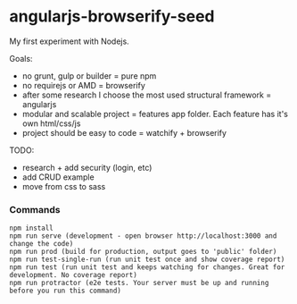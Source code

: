 # angularjs-browserify-seed
My first experiment with Nodejs.

Goals:
- no grunt, gulp or builder = pure npm
- no requirejs or AMD = browserify
- after some research I choose the most used structural framework = angularjs
- modular and scalable project = features app folder. Each feature has it's own html/css/js
- project should be easy to code = watchify + browserify
 
TODO:
- research + add security (login, etc)
- add CRUD example
- move from css to sass
 
### Commands

```
npm install
npm run serve (development - open browser http://localhost:3000 and change the code)
npm run prod (build for production, output goes to 'public' folder)
npm run test-single-run (run unit test once and show coverage report)
npm run test (run unit test and keeps watching for changes. Great for development. No coverage report)
npm run protractor (e2e tests. Your server must be up and running before you run this command)
```

